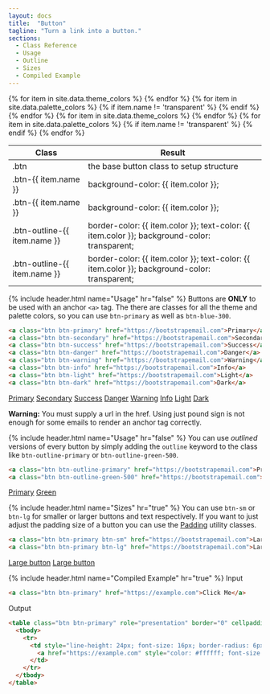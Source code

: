 ```yaml
---
layout: docs
title:  "Button"
tagline: "Turn a link into a button."
sections:
  - Class Reference
  - Usage
  - Outline
  - Sizes
  - Compiled Example
---
```

<a class="anchor" name="class-reference"></a>
<div class="table-utilities">
  <table class="table">
    <thead>
      <tr>
        <th>Class</th>
        <th>Result</th>
      </tr>
    </thead>
    <tbody>
      <tr><td class="class">.btn</td><td class="result">the base button class to setup structure</td></tr>
      {% for item in site.data.theme_colors %}
        <tr><td class="class">.btn-{{ item.name }}</td><td class="css">background-color: {{ item.color }};</td></tr>
      {% endfor %}
      {% for item in site.data.palette_colors %}
        {% if item.name != 'transparent' %}
          <tr><td class="class">.btn-{{ item.name }}</td><td class="css">background-color: {{ item.color }};</td></tr>
        {% endif %}
      {% endfor %}
      {% for item in site.data.theme_colors %}
        <tr><td class="class">.btn-outline-{{ item.name }}</td><td class="css">border-color: {{ item.color }}; text-color: {{ item.color }}; background-color: transparent;</td></tr>
      {% endfor %}
      {% for item in site.data.palette_colors %}
        {% if item.name != 'transparent' %}
          <tr><td class="class">.btn-outline-{{ item.name }}</td><td class="css">border-color: {{ item.color }}; text-color: {{ item.color }}; background-color: transparent;</td></tr>
        {% endif %}
      {% endfor %}
    </tbody>
  </table>
</div>

{% include header.html name="Usage" hr="false" %}
Buttons are **ONLY** to be used with an anchor `<a>` tag. The there are classes for all the theme and palette colors, so you can use `btn-primary` as well as `btn-blue-300`.

```html
<a class="btn btn-primary" href="https://bootstrapemail.com">Primary</a>
<a class="btn btn-secondary" href="https://bootstrapemail.com">Secondary</a>
<a class="btn btn-success" href="https://bootstrapemail.com">Success</a>
<a class="btn btn-danger" href="https://bootstrapemail.com">Danger</a>
<a class="btn btn-warning" href="https://bootstrapemail.com">Warning</a>
<a class="btn btn-info" href="https://bootstrapemail.com">Info</a>
<a class="btn btn-light" href="https://bootstrapemail.com">Light</a>
<a class="btn btn-dark" href="https://bootstrapemail.com">Dark</a>
```

<a href="#" class="btn btn-primary">Primary</a>
<a href="#" class="btn btn-secondary">Secondary</a>
<a href="#" class="btn btn-success">Success</a>
<a href="#" class="btn btn-danger">Danger</a>
<a href="#" class="btn btn-warning">Warning</a>
<a href="#" class="btn btn-info">Info</a>
<a href="#" class="btn btn-light">Light</a>
<a href="#" class="btn btn-dark">Dark</a>

<div class="alert alert-warning">
  <strong>Warning:</strong> You must supply a url in the href. Using just pound sign is not enough for some emails to render an anchor tag correctly.
</div>

{% include header.html name="Usage" hr="false" %}
You can use *outlined* versions of every button by simply adding the `outline` keyword to the class like `btn-outline-primary` or `btn-outline-green-500`.

```html
<a class="btn btn-outline-primary" href="https://bootstrapemail.com">Primary</a>
<a class="btn btn-outline-green-500" href="https://bootstrapemail.com">Green</a>
```
<a class="btn btn-outline-primary" href="https://bootstrapemail.com">Primary</a>
<a class="btn btn-outline-success" href="https://bootstrapemail.com">Green</a>

{% include header.html name="Sizes" hr="true" %}
You can use `btn-sm` or `btn-lg` for smaller or larger buttons and text respectively. If you want to just adjust the padding size of a button you can use the [Padding](/docs/padding) utility classes.
```html
<a class="btn btn-primary btn-sm" href="https://bootstrapemail.com">Large button</a>
<a class="btn btn-primary btn-lg" href="https://bootstrapemail.com">Large button</a>
```

<a class="btn btn-primary btn-sm" href="https://bootstrapemail.com">Large button</a>
<a class="btn btn-primary btn-lg" href="https://bootstrapemail.com">Large button</a>

{% include header.html name="Compiled Example" hr="true" %}
<span class="badge rounded-pill badge-input">Input</span>
```html
<a class="btn btn-primary" href="https://example.com">Click Me</a>
```

<span class="badge rounded-pill badge-output">Output</span>
```html
<table class="btn btn-primary" role="presentation" border="0" cellpadding="0" cellspacing="0" style="border-radius: 6px; border-collapse: separate !important;">
  <tbody>
    <tr>
      <td style="line-height: 24px; font-size: 16px; border-radius: 6px; margin: 0;" align="center" bgcolor="#0d6efd">
        <a href="https://example.com" style="color: #ffffff; font-size: 16px; font-family: Helvetica, Arial, sans-serif; text-decoration: none; border-radius: 6px; line-height: 20px; display: inline-block; font-weight: normal; white-space: nowrap; background-color: #0d6efd; padding: 8px 12px; border: 1px solid #0d6efd;">Click Me</a>
      </td>
    </tr>
  </tbody>
</table>
```
